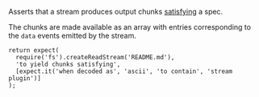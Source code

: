 Asserts that a stream produces output chunks [satisfying](http://unexpected.js.org/assertions/any/to-satisfy/) a spec.

The chunks are made available as an array with entries corresponding to the `data` events emitted by the stream.

```js#async:true
return expect(
  require('fs').createReadStream('README.md'),
  'to yield chunks satisfying',
  [expect.it('when decoded as', 'ascii', 'to contain', 'stream plugin')]
);
```
